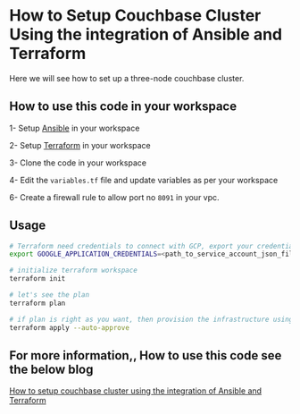 # How to Setup Couchbase Cluster Using the integration of Ansible and Terraform 

Here we will see how to set up a three-node couchbase cluster.

## How to use this code in your workspace
1- Setup [Ansible](https://docs.ansible.com/ansible/latest/installation_guide/intro_installation.html) in your workspace 

2- Setup [Terraform](https://www.terraform.io/downloads) in your workspace 

3- Clone the code in your workspace 

4- Edit the `variables.tf` file and update variables as per your workspace 

6- Create a firewall rule to allow port no `8091` in your vpc.

## Usage

```bash
# Terraform need credentials to connect with GCP, export your credentials
export GOOGLE_APPLICATION_CREDENTIALS=<path_to_service_account_json_file>

# initialize terraform workspace 
terraform init

# let's see the plan 
terraform plan

# if plan is right as you want, then provision the infrastructure using
terraform apply --auto-approve
```


## For more information,, How to use this code see the below blog 

[How to setup couchbase cluster using the integration of Ansible and Terraform](https://blog.thecloudside.com/)
